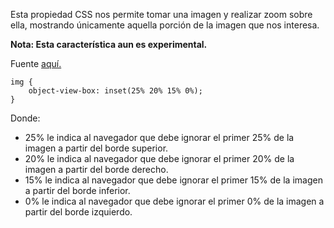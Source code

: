 Esta propiedad CSS nos permite tomar una imagen y realizar zoom sobre ella, mostrando únicamente aquella porción de la imagen que nos interesa.

**Nota: Esta característica aun es experimental.**

Fuente [aquí.](https://ishadeed.com/article/css-object-view-box/)

```
img {
	object-view-box: inset(25% 20% 15% 0%);
}
```

Donde:

- 25% le indica al navegador que debe ignorar el primer 25% de la imagen a partir del borde superior.
- 20% le indica al navegador que debe ignorar el primer 20% de la imagen a partir del borde derecho.
- 15% le indica al navegador que debe ignorar el primer 15% de la imagen a partir del borde inferior.
- 0% le indica al navegador que debe ignorar el primer 0% de la imagen a partir del borde izquierdo.

